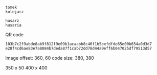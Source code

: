```
tomek
kolejarz
```

```
husarz
husaria
```

QR code
```
103b7c2f9abde8ab9f812f9e09b1acaabb8c46f1b5eefdfde65e00b654a0d3d7
e28f4cd6ae83e7a8084b7deda87f1cab72dd78d44a9eff6b047025df79513d57
```

Image
offset: 360, 60
code size: 380, 380

350 x 50
400 x 400
